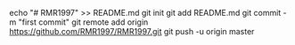 echo "# RMR1997" >> README.md
git init
git add README.md
git commit -m "first commit"
git remote add origin https://github.com/RMR1997/RMR1997.git
git push -u origin master
